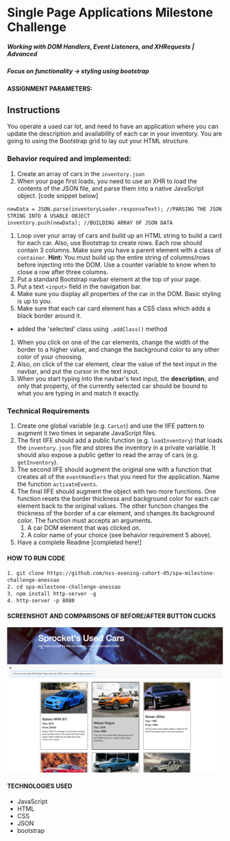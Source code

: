 # Single Page Applications Milestone Challenge

##### Working with DOM Handlers, Event Listeners, and XHRequests | Advanced
##### Focus on functionality -> styling using bootstrap

#### ASSIGNMENT PARAMETERS:

## Instructions

You operate a used car lot, and need to have an application where you can update the description and availability of each car in your inventory. You are going to using the Bootstrap grid to lay out your HTML structure.

### Behavior required and implemented:

1. Create an array of cars in the `inventory.json`
1. When your page first loads, you need to use an XHR to load the contents of the JSON file, and parse them into a native JavaScript object. [code snippet below]
```
newData = JSON.parse(inventoryLoader.responseText); //PARSING THE JSON STRING INTO A USABLE OBJECT
inventory.push(newData); //BUILDING ARRAY OF JSON DATA
```

1. Loop over your array of cars and build up an HTML string to build a card for each car. Also, use Bootstrap to create rows. Each row should contain 3 columns. Make sure you have a parent element with a class of `container`. __Hint:__ You must build up the entire string of columns/rows before injecting into the DOM. Use a counter variable to know when to close a row after three columns.
1. Put a standard Bootstrap navbar element at the top of your page.
1. Put a text `<input>` field in the navigation bar.
1. Make sure you display all properties of the car in the DOM. Basic styling is up to you.
1. Make sure that each car card element has a CSS class which adds a black border around it.
  - added the 'selected' class using `.addClass()` method
1. When you click on one of the car elements, change the width of the border to a higher value, and change the background color to any other color of your choosing.
1. Also, on click of the car element, clear the value of the text input in the navbar, and put the cursor in the text input.
1. When you start typing into the navbar's text input, the **description**, and only that property, of the currently selected car should be bound to what you are typing in and match it exactly.

### Technical Requirements

1. Create one global variable (e.g. `CarLot`) and use the IIFE pattern to augment it two times in separate JavaScript files.
1. The first IIFE should add a public function (e.g. `loadInventory`) that loads the `inventory.json` file and stores the inventory in a private variable. It should also expose a public getter to read the array of cars (e.g. `getInventory`).
1. The second IIFE should augment the original one with a function that creates all of the `eventHandlers` that you need for the application. Name the function `activateEvents`.
1. The final IIFE should augment the object with two more functions. One function resets the border thickness and background color for each car element back to the original values. The other function changes the thickness of the border of a car element, and changes its background color. The function must accepts an arguments.
    1. A car DOM element that was clicked on.
    1. A color name of your choice (see behavior requirement 5 above).
1. Have a complete Readme [completed here!]

#### HOW TO RUN CODE
```
1. git clone https://github.com/nss-evening-cohort-05/spa-milestone-challenge-anessao
2. cd spa-milestone-challenge-anessao
3. npm install http-server -g
4. http-server -p 8080
```

#### SCREENSHOT AND COMPARISONS OF BEFORE/AFTER BUTTON CLICKS
![demo front page screenshot](https://raw.githubusercontent.com/nss-evening-cohort-05/spa-milestone-challenge-anessao/challenge/images/Screen%20Shot%202017-03-26%20at%201.07.58%20AM.png)

#### TECHNOLOGIES USED
- JavaScript
- HTML
- CSS
- JSON
- bootstrap
